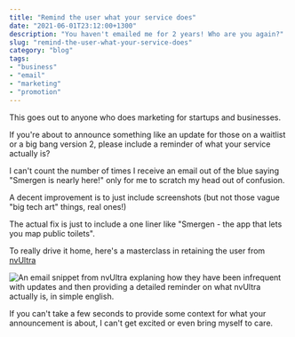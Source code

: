 ```yaml
---
title: "Remind the user what your service does"
date: "2021-06-01T23:12:00+1300"
description: "You haven't emailed me for 2 years! Who are you again?"
slug: "remind-the-user-what-your-service-does"
category: "blog"
tags:
- "business"
- "email"
- "marketing"
- "promotion"
---
```


This goes out to anyone who does marketing for startups and businesses.

If you're about to announce something like an update for those on a waitlist or a big bang version 2, please include a reminder of what your service actually is?

I can't count the number of times I receive an email out of the blue saying "Smergen is nearly here!" only for me to scratch my head out of confusion.

A decent improvement is to just include screenshots (but not those vague "big tech art" things, real ones!)

The actual fix is just to include a one liner like "Smergen - the app that lets you map public toilets".

To really drive it home, here's a masterclass in retaining the user from [nvUltra](https://nvultra.com)

![An email snippet from nvUltra explaning how they have been infrequent with updates and then providing a detailed reminder on what nvUltra actually is, in simple english.](https://cdn.utf9k.net/blog/remind-the-user-what-your-service-does/nvultra.png)

If you can't take a few seconds to provide some context for what your announcement is about, I can't get excited or even bring myself to care.
